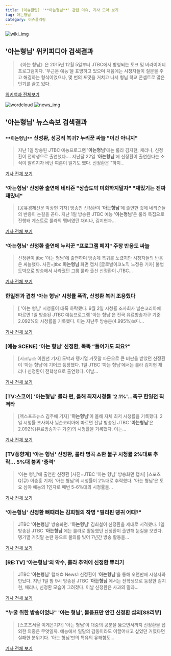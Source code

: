 ```yaml
---
title: (이슈클립) '**아는형님**' 관련 이슈, 기사 모아 보기
tag: 아는형님
category: 이슈클리핑
---
```

![wiki_img](https://user-images.githubusercontent.com/42597476/44503234-41136a80-a6d0-11e8-9071-6fc6418eafe4.png)
## **'**아는형님**'** 위키피디아 검색결과
>《아는 형님》은 2015년 12월 5일부터 JTBC에서 방영되는 토크 및 버라이어티 프로그램이다. '무근본 예능'을 표방하고 있으며 처음에는 시청자들이 질문을 주고 해결하는 형식이었으나, 몇 번의 포맷을 거치고 나서 형님 학교 콘셉트로 많은 인기를 끌고 있다.

<a href="https://ko.wikipedia.org/wiki/아는형님" target="_blank">위키백과 전체보기</a>

![wordcloud](https://s3.ap-northeast-2.amazonaws.com/lyrics101-wordcloud/2018-09-02-1535847010.png)
![news_img](https://user-images.githubusercontent.com/42597476/44507050-1206f400-a6e4-11e8-8d98-7ffbfebb353f.png)
## **'**아는형님**'** 뉴스속보 검색결과
### `**아는형님**` 신정환, 성공적 복귀? 누리꾼 싸늘 "이건 아니지"

>지난 1일 방송된 JTBC 예능프로그램 '**아는형님**'에는 룰라 김지현, 채리나, 신정환이 전학생으로 출연했다.... 지난달 22일 '**아는형님**'에 신정환이 출연한다는 소식이 알려지자 비난 여론이 일기도 했다. 신정환은 "하지...

<a href="http://star.mk.co.kr/new/view.php?mc=ST&year=2018&no=551759" target="_blank">기사 전체 보기</a>

### '**아는형님**' 신정환 출연에 네티즌 "상습도박 미화하지말자" "재밌기는 진짜 재밌네"

>[공유경제신문 박상현 기자] 방송인 신정환이 '**아는형님**'에 출연한 것에 네티즌들의 반응이 눈길을 끈다. 지난 1일 방송된 JTBC 예능 '**아는형님**'은 룰라 특집으로 진행돼 게스트로 룰라의 멤버였던 채리나, 김지현과...

<a href="http://www.seconomy.kr/view.php?ud=20180902082112298238c8103861_2" target="_blank">기사 전체 보기</a>

### '**아는형님**' 신정환 출연에 누리꾼 "프로그램 폐지" 주장 반응도 싸늘

>신정환이 jtbc '아는 형님'에 출연하며 방송계 복귀를 노렸지만 시청자들의 반응은 싸늘했다. 사진=jtbc **아는형님** 화면 캡처 [글로벌이코노믹 노정용 기자] 불법 도박으로 방송에서 사라졌던 그룹 룰라 출신 신정환이 JTBC...

<a href="http://www.g-enews.com/ko-kr/news/article/news_all/201809020900232071e8b8a793f7_1/article.html" target="_blank">기사 전체 보기</a>

### 한일전과 겹친 ‘아는 형님’ 시청률 폭락, 신정환 복귀 조용했다

>[ '아는 형님' 시청률이 대폭 하락했다. 9월 2일 시청률 조사회사 닐슨코리아에 따르면 1일 방송된 JTBC 예능프로그램 '아는 형님'은 전국 유료방송가구 기준 2.092%의 시청률을 기록했다. 이는 지난주 방송분(4.995%)보다...

<a href="http://www.newsen.com/news_view.php?uid=201809020805340310" target="_blank">기사 전체 보기</a>

### [예능 SCENE] ‘아는 형님’ 신정환, 똑똑 “들어가도 되요?”

>[시크뉴스 이원선 기자] 도박과 뎅기열 거짓말 파문으로 큰 비판을 받았던 신정환이 ‘아는 형님’에 기어코 등장했다. 1일 JTBC ‘아는 형님’에서는 룰라 김지현 채리나 신정환이 전학생으로 출연했다. 이날...

<a href="http://chicnews.mk.co.kr/article.php?aid=1535846001209564010" target="_blank">기사 전체 보기</a>

### [TV:스코어] '**아는형님**' 룰라 편, 올해 최저시청률 '2.1%'…축구 한일전 직격타

>[엑스포츠뉴스 김주애 기자] '**아는형님**'이 올해 자체 최저 시청률을 기록했다. 2일 시청률 조사회사 닐슨코리아에 따르면 전날 방송된 JTBC '**아는형님**'은 2.092%(유료방송가구 기준)의 시청률을 기록했다. 이는...

<a href="http://www.xportsnews.com/?ac=article_view&entry_id=1014425" target="_blank">기사 전체 보기</a>

### [TV풍향계] '아는 형님' 신정환, 룰라 명곡 소환 불구 시청률 2%대로 추락... 5%대 붕괴 '충격'

>‘아는 형님’에 출연한 신정환 [사진=JTBC '아는 형님' 방송화면 캡처] [스포츠Q(큐) 이승훈 기자] '아는 형님'의 시청률이 2%대로 추락했다.  '아는 형님'은 토요 심야 예능의 1인자로 매번 5-6%대의 시청률을...

<a href="http://www.sportsq.co.kr/news/articleView.html?idxno=301075" target="_blank">기사 전체 보기</a>

### '**아는형님**' 신정환 뼈때리는 김희철의 작명 "필리핀 뎅귀 어때?"

>JTBC '**아는형님**' 방송화면. '**아는형님**' 김희철이 신정환을 제대로 저격했다. 1일 방송된 JTBC '**아는형님**'에는 룰라로 활동했던 신정환이 출연해 눈길을 모았다. 뎅기열 거짓말 논란 등으로 물의를 빚어 7년간 방송 활동을...

<a href="http://news20.busan.com/controller/newsController.jsp?newsId=20180902000022" target="_blank">기사 전체 보기</a>

### [RE:TV] '**아는형님**'의 악수, 룰라 추억에 신정환 뿌리기

>JTBC '**아는형님**' 캡처© News1 신정환이 '**아는형님**'을 통해 오랜만에 시청자와 만났다. 지난 1일 밤 9시 방송된 JTBC '**아는형님**'에서는 전학생으로 등장한 김지현, 채리나, 신정환 모습이 그려졌다. 이날 신정환은 사과의 말과...

<a href="http://news1.kr/articles/?3414880" target="_blank">기사 전체 보기</a>

### "누굴 위한 방송이었나" '아는 형님', 물음표만 안긴 신정환 섭외[SS리뷰]

>[스포츠서울 이게은기자] '아는 형님'이 대중의 공분을 뚫으면서까지 신정환을 섭외한 의중은 무엇일까. 예능에서 일말의 감동이라도 이끌어내고 싶었던 거였다면 실패한 분위기다. '아는 형님'만의 특유의 유쾌함도...

<a href="http://www.sportsseoul.com/news/read/676064" target="_blank">기사 전체 보기</a>


